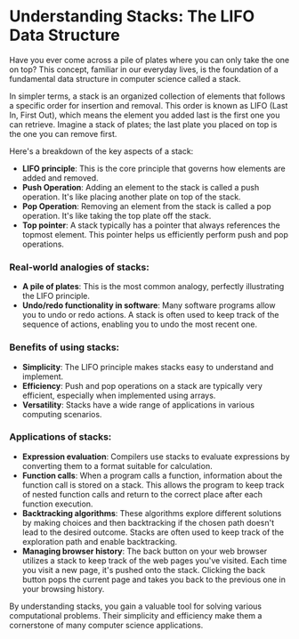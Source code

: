 # Understanding Stacks: The LIFO Data Structure

Have you ever come across a pile of plates where you can only take the one on top? This concept, familiar in our everyday lives, is the foundation of a fundamental data structure in computer science called a stack.

In simpler terms, a stack is an organized collection of elements that follows a specific order for insertion and removal. This order is known as LIFO (Last In, First Out), which means the element you added last is the first one you can retrieve. Imagine a stack of plates; the last plate you placed on top is the one you can remove first.

Here's a breakdown of the key aspects of a stack:

- **LIFO principle**: This is the core principle that governs how elements are added and removed.
- **Push Operation**: Adding an element to the stack is called a push operation. It's like placing another plate on top of the stack.
- **Pop Operation**: Removing an element from the stack is called a pop operation. It's like taking the top plate off the stack.
- **Top pointer**: A stack typically has a pointer that always references the topmost element. This pointer helps us efficiently perform push and pop operations.

### Real-world analogies of stacks:

- **A pile of plates**: This is the most common analogy, perfectly illustrating the LIFO principle.
- **Undo/redo functionality in software**: Many software programs allow you to undo or redo actions. A stack is often used to keep track of the sequence of actions, enabling you to undo the most recent one.

### Benefits of using stacks:

- **Simplicity**: The LIFO principle makes stacks easy to understand and implement.
- **Efficiency**: Push and pop operations on a stack are typically very efficient, especially when implemented using arrays.
- **Versatility**: Stacks have a wide range of applications in various computing scenarios.

### Applications of stacks:

- **Expression evaluation**: Compilers use stacks to evaluate expressions by converting them to a format suitable for calculation.
- **Function calls**: When a program calls a function, information about the function call is stored on a stack. This allows the program to keep track of nested function calls and return to the correct place after each function execution.
- **Backtracking algorithms**: These algorithms explore different solutions by making choices and then backtracking if the chosen path doesn't lead to the desired outcome. Stacks are often used to keep track of the exploration path and enable backtracking.
- **Managing browser history**: The back button on your web browser utilizes a stack to keep track of the web pages you've visited. Each time you visit a new page, it's pushed onto the stack. Clicking the back button pops the current page and takes you back to the previous one in your browsing history.

By understanding stacks, you gain a valuable tool for solving various computational problems. Their simplicity and efficiency make them a cornerstone of many computer science applications.
